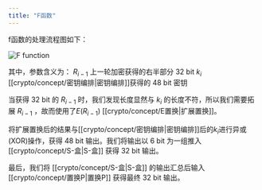 ```yaml
---
title: "F函数"
---
```


f函数的处理流程图如下：

![F function](https://img.gejiba.com/images/9b61d89173644a8f48be626c3a881165.png)

其中，参数含义为：
	$R_{i-1}$ 上一轮加密获得的右半部分 32 bit
	$k_i$ [[crypto/concept/密钥编排|密钥编排]]获得的 48 bit 密钥

当获得 32 bit 的 $R_{i-1}$ 时，我们发现长度显然与 $k_i$ 的长度不符，所以我们需要拓展 $R_{i-1}$ ，故而使用了$E(R_{i-1})$ [[crypto/concept/E置换|扩展置换]]。

将扩展置换后的结果与[[crypto/concept/密钥编排|密钥编排]]后的$k_i$进行异或(XOR)操作，获得 48 bit 输出。我们将输出以 6 bit 为一组推入 [[crypto/concept/S-盒|S-盒]] 获得 32 bit 输出。

最后，我们将 [[crypto/concept/S-盒|S-盒]] 的输出汇总后输入 [[crypto/concept/置换P|置换P]]  获得最终 32 bit 输出。